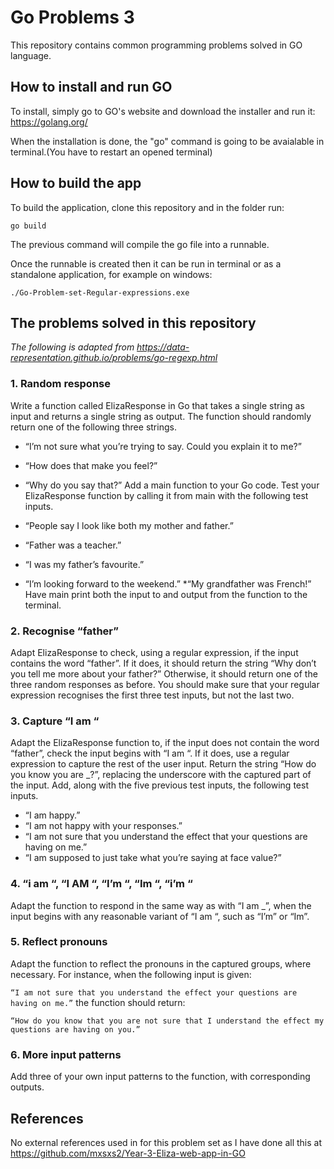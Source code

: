 # Go Problems 3
This repository contains common programming problems solved in GO language.

## How to install and run GO

To install, simply go to GO's website and download the installer and run it: https://golang.org/

When the installation is done, the "go" command is going to be avaialable in terminal.(You have to restart an opened terminal)


## How to build the app

To build the application, clone this repository and in the folder run: 
```
go build
```

The previous command will compile the go file into a runnable.

Once the runnable is created then it can be run in terminal or as a standalone application, for example on windows: 
```
./Go-Problem-set-Regular-expressions.exe
```

## The problems solved in this repository
_The following is adapted from https://data-representation.github.io/problems/go-regexp.html_

### 1. Random response

Write a function called ElizaResponse in Go that takes a single string as input and returns a single string as output. The function should randomly return one of the following three strings.

* “I’m not sure what you’re trying to say. Could you explain it to me?”
* “How does that make you feel?”
* “Why do you say that?”
Add a main function to your Go code. Test your ElizaResponse function by calling it from main with the following test inputs.

* “People say I look like both my mother and father.”
* “Father was a teacher.”
* “I was my father’s favourite.”
* “I’m looking forward to the weekend.”
*“My grandfather was French!”
Have main print both the input to and output from the function to the terminal.

### 2. Recognise “father”

Adapt ElizaResponse to check, using a regular expression, if the input contains the word “father”. If it does, it should return the string “Why don’t you tell me more about your father?” Otherwise, it should return one of the three random responses as before. You should make sure that your regular expression recognises the first three test inputs, but not the last two.

### 3. Capture “I am “

Adapt the ElizaResponse function to, if the input does not contain the word “father”, check the input begins with “I am “. If it does, use a regular expression to capture the rest of the user input. Return the string “How do you know you are _?”, replacing the underscore with the captured part of the input. Add, along with the five previous test inputs, the following test inputs.

* “I am happy.”
* “I am not happy with your responses.”
* “I am not sure that you understand the effect that your questions are having on me.”
* “I am supposed to just take what you’re saying at face value?”
### 4. “i am “, “I AM “, “I’m “, “Im “, “i’m “

Adapt the function to respond in the same way as with “I am _”, when the input begins with any reasonable variant of “I am “, such as “I’m” or “Im”.

### 5. Reflect pronouns

Adapt the function to reflect the pronouns in the captured groups, where necessary. For instance, when the following input is given:

```“I am not sure that you understand the effect your questions are having on me.”```
the function should return:

```“How do you know that you are not sure that I understand the effect my questions are having on you.”```
### 6. More input patterns

Add three of your own input patterns to the function, with corresponding outputs.


## References 
No external references used in for this problem set as I have done all this at https://github.com/mxsxs2/Year-3-Eliza-web-app-in-GO